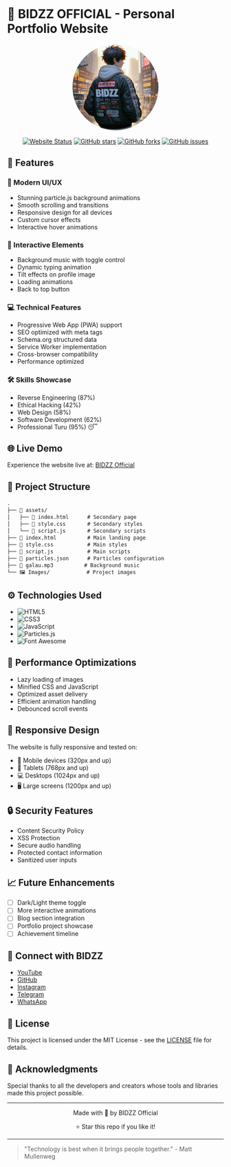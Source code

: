 # 🌟 BIDZZ OFFICIAL - Personal Portfolio Website

<div align="center">
  <img src="Bidzz.png" alt="BIDZZ Profile" width="200" style="border-radius: 50%"/>
  
  [![Website Status](https://img.shields.io/website?url=https%3A%2F%2Fbidzz-rawr.github.io%2FABOUT-ME&style=for-the-badge)](https://bidzz-rawr.github.io/ABOUT-ME)
  [![GitHub stars](https://img.shields.io/github/stars/Muhammadabid7/ABOUT-ME?style=for-the-badge)](https://github.com/Muhammadabid7/ABOUT-ME/stargazers)
  [![GitHub forks](https://img.shields.io/github/forks/Muhammadabid7/ABOUT-ME?style=for-the-badge)](https://github.com/Muhammadabid7/ABOUT-ME/network)
  [![GitHub issues](https://img.shields.io/github/issues/Muhammadabid7/ABOUT-ME?style=for-the-badge)](https://github.com/Muhammadabid7/ABOUT-ME/issues)
</div>

## 🚀 Features

### 🎨 Modern UI/UX
- Stunning particle.js background animations
- Smooth scrolling and transitions
- Responsive design for all devices
- Custom cursor effects
- Interactive hover animations

### 🎵 Interactive Elements
- Background music with toggle control
- Dynamic typing animation
- Tilt effects on profile image
- Loading animations
- Back to top button

### 💻 Technical Features
- Progressive Web App (PWA) support
- SEO optimized with meta tags
- Schema.org structured data
- Service Worker implementation
- Cross-browser compatibility
- Performance optimized

### 🛠 Skills Showcase
- Reverse Engineering (87%)
- Ethical Hacking (42%)
- Web Design (58%)
- Software Development (62%)
- Professional Turu (95%) 😴

## 🌐 Live Demo
Experience the website live at: [BIDZZ Official](https://bidzz-rawr.github.io/ABOUT-ME)

## 🎯 Project Structure

```plaintext
.
├── 📁 assets/
│   ├── 📄 index.html      # Secondary page
│   ├── 📄 style.css       # Secondary styles
│   └── 📄 script.js       # Secondary scripts
├── 📄 index.html          # Main landing page
├── 📄 style.css           # Main styles
├── 📄 script.js           # Main scripts
├── 📄 particles.json      # Particles configuration
├── 🎵 galau.mp3          # Background music
└── 🖼️ Images/            # Project images
```

## ⚙️ Technologies Used

- ![HTML5](https://img.shields.io/badge/HTML5-E34F26?style=for-the-badge&logo=html5&logoColor=white)
- ![CSS3](https://img.shields.io/badge/CSS3-1572B6?style=for-the-badge&logo=css3&logoColor=white)
- ![JavaScript](https://img.shields.io/badge/JavaScript-F7DF1E?style=for-the-badge&logo=javascript&logoColor=black)
- ![Particles.js](https://img.shields.io/badge/Particles.js-0A0A0A?style=for-the-badge&logo=javascript&logoColor=white)
- ![Font Awesome](https://img.shields.io/badge/Font_Awesome-339AF0?style=for-the-badge&logo=fontawesome&logoColor=white)

## 🚀 Performance Optimizations

- Lazy loading of images
- Minified CSS and JavaScript
- Optimized asset delivery
- Efficient animation handling
- Debounced scroll events

## 📱 Responsive Design

The website is fully responsive and tested on:
- 📱 Mobile devices (320px and up)
- 📱 Tablets (768px and up)
- 💻 Desktops (1024px and up)
- 🖥️ Large screens (1200px and up)

## 🔒 Security Features

- Content Security Policy
- XSS Protection
- Secure audio handling
- Protected contact information
- Sanitized user inputs

## 📈 Future Enhancements

- [ ] Dark/Light theme toggle
- [ ] More interactive animations
- [ ] Blog section integration
- [ ] Portfolio project showcase
- [ ] Achievement timeline

## 🤝 Connect with BIDZZ

- [YouTube](https://youtube.com/@BidzzOFC)
- [GitHub](https://github.com/Muhammadabid7)
- [Instagram](https://www.instagram.com/bidzz_ajagin/)
- [Telegram](https://t.me/bidzz7)
- [WhatsApp](https://wa.me/6282350265164)

## 📜 License

This project is licensed under the MIT License - see the [LICENSE](LICENSE) file for details.

## 🙏 Acknowledgments

Special thanks to all the developers and creators whose tools and libraries made this project possible.

---

<div align="center">
  Made with 💙 by BIDZZ Official
  
  ⭐ Star this repo if you like it!
</div>

---

> "Technology is best when it brings people together." - Matt Mullenweg